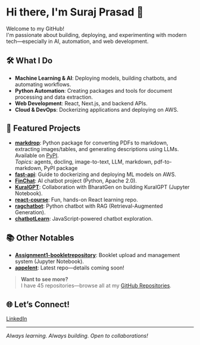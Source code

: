 # Hi there, I'm Suraj Prasad 👋

Welcome to my GitHub!  
I'm passionate about building, deploying, and experimenting with modern tech—especially in AI, automation, and web development.

## 🛠️ What I Do
- **Machine Learning & AI**: Deploying models, building chatbots, and automating workflows.
- **Python Automation**: Creating packages and tools for document processing and data extraction.
- **Web Development**: React, Next.js, and backend APIs.
- **Cloud & DevOps**: Dockerizing applications and deploying on AWS.

## 🚀 Featured Projects
- [**markdrop**](https://github.com/Jarus77/markdrop): Python package for converting PDFs to markdown, extracting images/tables, and generating descriptions using LLMs. Available on [PyPI](https://pypi.org/project/markdrop/).  
  *Topics:* agents, docling, image-to-text, LLM, markdown, pdf-to-markdown, PyPI package  
- [**fast-api**](https://github.com/Jarus77/fast-api): Guide to dockerizing and deploying ML models on AWS.
- [**FinChat**](https://github.com/Jarus77/FinChat): AI chatbot project (Python, Apache 2.0).
- [**KuralGPT**](https://github.com/Jarus77/KuralGPT): Collaboration with BharatGen on building KuralGPT (Jupyter Notebook).
- [**react-course**](https://github.com/Jarus77/react-course): Fun, hands-on React learning repo.
- [**ragchatbot**](https://github.com/Jarus77/ragchatbot): Python chatbot with RAG (Retrieval-Augmented Generation).
- [**chatbotLearn**](https://github.com/Jarus77/chatbotLearn): JavaScript-powered chatbot exploration.

## 📚 Other Notables
- [**Assignment1-bookletrepository**](https://github.com/Jarus77/Assignment1-bookletrepository): Booklet upload and management system (Jupyter Notebook).
- [**appelent**](https://github.com/Jarus77/appelent): Latest repo—details coming soon!

> **Want to see more?**  
> I have 45 repositories—browse all at my [GitHub Repositories](https://github.com/Jarus77?tab=repositories).

## 🌐 Let’s Connect!
<!-- Add your social links here! For example: -->
[LinkedIn](https://www.linkedin.com/in/suraj-prasad-b2290b24b/)

---

_Always learning. Always building. Open to collaborations!_
